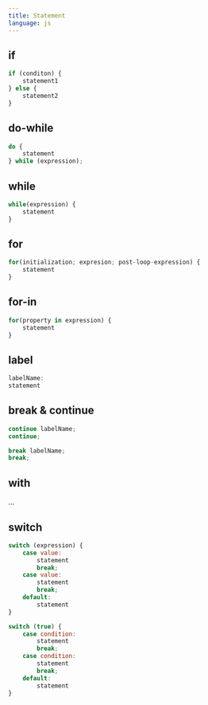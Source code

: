 ```yaml
---
title: Statement
language: js
---
```


## if

```javascript
if (conditon) {
    statement1
} else {
    statement2
}
```

## do-while

```javascript
do {
    statement
} while (expression);
```

## while

```javascript
while(expression) {
    statement
}
```

## for

```javascript
for(initialization; expresion; post-loop-expression) {
    statement
}
```

## for-in

```javascript
for(property in expression) {
    statement
}
```

## label

```javascript
labelName:
statement
```

## break & continue

```javascript
continue labelName;
continue;
```

```javascript
break labelName;
break;
```

## with

...

## switch

```javascript
switch (expression) {
    case value:
        statement
        break;
    case value:
        statement
        break;
    default:
        statement
}
```

```javascript
switch (true) {
    case condition:
        statement
        break;
    case condition:
        statement
        break;
    default:
        statement
}
```
